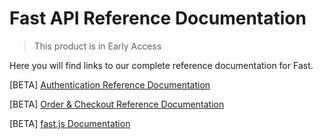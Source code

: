 # Fast API Reference Documentation

> This product is in Early Access

Here you will find links to our complete reference documentation for Fast.

[BETA] [Authentication Reference Documentation](/developer-portal/fast-api-reference-authentication)

[BETA] [Order & Checkout Reference Documentation](/developer-portal/fast-api-reference-order-checkout)

[BETA] [fast.js Documentation](/developer-portal/fast-api-reference-fast-js) 